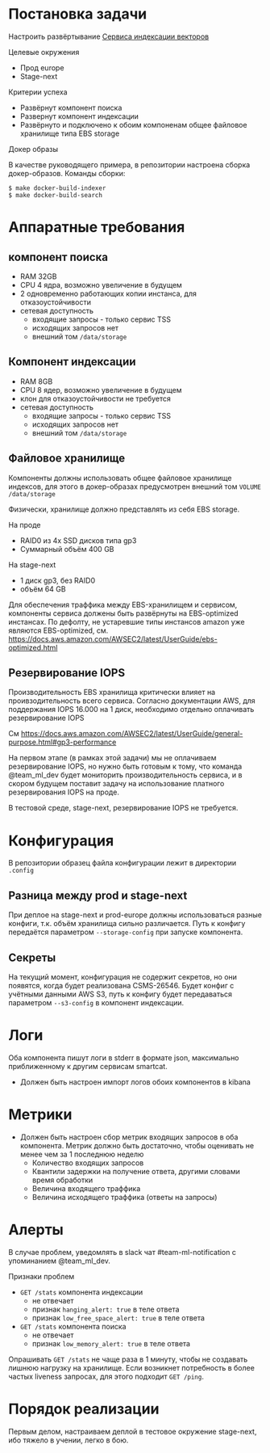 # Постановка задачи

Настроить развёртывание [Сервиса индексации векторов](http://gitlab.sc.local/ml/vector-index/vector-indexing-service)

Целевые окружения

* Прод europe
* Stage-next

Критерии успеха

* Развёрнут компонент поиска
* Развернут компонент индексации
* Развёрнуто и подключено к обоим компоненам общее файловое хранилище типа EBS
  storage

Докер образы

В качестве руководящего примера, в репозитории настроена сборка докер-образов.
Команды сборки:

```
$ make docker-build-indexer
$ make docker-build-search
```

# Аппаратные требования

## компонент поиска

* RAM 32GB
* CPU 4 ядра, возможно увеличение в будущем
* 2 одновременно работающих копии инстанса, для отказоустойчивости
* сетевая доступность
  * входящие запросы - только сервис TSS
  * исходящих запросов нет
  * внешний том `/data/storage`

## Компонент индексации

* RAM 8GB
* CPU 8 ядер, возможно увеличение в будущем
* клон для отказоустойчивости не требуется
* сетевая доступность
  * входящие запросы - только сервис TSS
  * исходящих запросов нет
  * внешний том `/data/storage`

## Файловое хранилище

Компоненты должны использовать общее файловое хранилище индексов, для этого
в докер-образах предусмотрен внешний том `VOLUME /data/storage`

Физически, хранилище должно представлять из себя EBS storage.

На проде

* RAID0 из 4х SSD дисков типа gp3
* Суммарный объём 400 GB

На stage-next

* 1 диск gp3, без RAID0
* объём 64 GB

Для обеспечения траффика между EBS-хранилищем и сервисом, компоненты сервиса
должены быть развёрнуты на EBS-optimized инстансах. По дефолту, не устаревшие
типы инстансов amazon уже являются EBS-optimized, см.
https://docs.aws.amazon.com/AWSEC2/latest/UserGuide/ebs-optimized.html

## Резервирование IOPS

Производительность EBS хранилища критически влияет на проивзодительность всего
сервиса. Согласно документации AWS, для поддержания IOPS 16.000 на 1 диск,
необходимо отдельно оплачивать резервирование IOPS

См https://docs.aws.amazon.com/AWSEC2/latest/UserGuide/general-purpose.html#gp3-performance

На первом этапе (в рамках этой задачи) мы не оплачиваем резервирование IOPS,
но нужно быть готовым к тому, что команда @team_ml_dev будет мониторить
производительность сервиса, и в скором будущем поставит задачу на использование
платного резервирования IOPS на проде.

В тестовой среде, stage-next, резервирование IOPS не требуется.

# Конфигурация

В репозитории образец файла конфигурации лежит в директории `.config`

## Разница между prod и stage-next

При деплое на stage-next и prod-europe должны использоваться разные конфиги,
т.к. объём хранилища сильно различается. Путь к конфигу передаётся
параметром `--storage-config` при запуске компонента.

## Секреты

На текущий момент, конфигурация не содержит секретов, но они появятся, когда
будет реализована CSMS-26546. Будет конфиг с учётными данными AWS S3, путь
к конфигу будет передаваться параметром `--s3-config` в компонент индексации.

# Логи

Оба компонента пишут логи в stderr в формате json, максимально приближенному
к другим сервисам smartcat.

* Должен быть настроен импорт логов обоих компонентов в kibana

# Метрики

* Должен быть настроен сбор метрик входящих запросов в оба компонента. Метрик
  должно быть достаточно, чтобы оценивать не менее чем за 1 последнюю неделю
  * Количество входящих запросов
  * Квантили задержки на получение ответа, другими словами время обработки
  * Величина входящего траффика
  * Величина исходящего траффика (ответы на запросы)

# Алерты

В случае проблем, уведомлять в slack чат #team-ml-notification с упоминанием
@team_ml_dev.

Признаки проблем

* `GET /stats` компонента индексации
  * не отвечает
  * признак `hanging_alert: true` в теле ответа
  * признак `low_free_space_alert: true` в теле ответа
* `GET /stats` компонента поиска
  * не отвечает
  * признак `low_memory_alert: true` в теле ответа

Опрашивать `GET /stats` не чаще раза в 1 минуту, чтобы не создавать лишнюю
нагрузку на хранилище. Если возникнет потребность в более частых liveness
запросах, для этого подходит `GET /ping`.

# Порядок реализации

Первым делом, настраиваем деплой в тестовое окружение stage-next, ибо тяжело в
учении, легко в бою.
